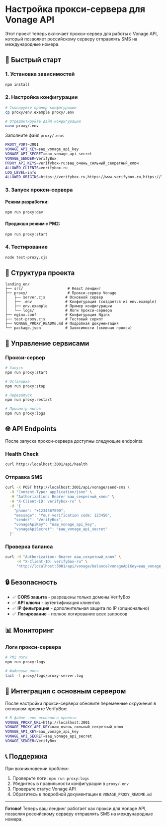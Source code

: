 # Настройка прокси-сервера для Vonage API

Этот проект теперь включает прокси-сервер для работы с Vonage API, который позволяет российскому серверу отправлять SMS на международные номера.

## 🚀 Быстрый старт

### 1. Установка зависимостей
```bash
npm install
```

### 2. Настройка конфигурации
```bash
# Скопируйте пример конфигурации
cp proxy/env.example proxy/.env

# Отредактируйте файл конфигурации
nano proxy/.env
```

Заполните файл `proxy/.env`:
```bash
PROXY_PORT=3001
VONAGE_API_KEY=ваш_vonage_api_key
VONAGE_API_SECRET=ваш_vonage_api_secret
VONAGE_SENDER=VerifyBox
PROXY_API_KEYS=verifybox-ru:ваш_очень_сильный_секретный_ключ
ALLOWED_CLIENTS=verifybox-ru
LOG_LEVEL=info
ALLOWED_ORIGINS=https://verifybox.ru,https://www.verifybox.ru,https://lk.verifybox.ru
```

### 3. Запуск прокси-сервера

#### Режим разработки:
```bash
npm run proxy:dev
```

#### Продакшн режим с PM2:
```bash
npm run proxy:start
```

### 4. Тестирование
```bash
node test-proxy.cjs
```

## 📁 Структура проекта

```
landing_en/
├── src/                    # React лендинг
├── proxy/                  # Прокси-сервер Vonage
│   ├── server.cjs         # Основной сервер
│   ├── .env               # Конфигурация (создается из env.example)
│   ├── env.example        # Пример конфигурации
│   └── logs/              # Логи прокси-сервера
├── nginx.conf             # Конфигурация Nginx
├── test-proxy.cjs         # Тестовый скрипт
├── VONAGE_PROXY_README.md # Подробная документация
└── package.json           # Зависимости (включая прокси)
```

## 🔧 Управление сервисами

### Прокси-сервер
```bash
# Запуск
npm run proxy:start

# Остановка
npm run proxy:stop

# Перезапуск
npm run proxy:restart

# Просмотр логов
npm run proxy:logs
```

## 🌐 API Endpoints

После запуска прокси-сервера доступны следующие endpoints:

### Health Check
```bash
curl http://localhost:3001/api/health
```

### Отправка SMS
```bash
curl -X POST http://localhost:3001/api/vonage/send-sms \
  -H "Content-Type: application/json" \
  -H "Authorization: Bearer ваш_секретный_ключ" \
  -H "X-Client-ID: verifybox-ru" \
  -d '{
    "phone": "+1234567890",
    "message": "Your verification code: 123456",
    "sender": "VerifyBox",
    "vonageApiKey": "ваш_vonage_api_key",
    "vonageApiSecret": "ваш_vonage_api_secret"
  }'
```

### Проверка баланса
```bash
curl -H "Authorization: Bearer ваш_секретный_ключ" \
     -H "X-Client-ID: verifybox-ru" \
     "http://localhost:3001/api/vonage/balance?vonageApiKey=ваш_vonage_api_key&vonageApiSecret=ваш_vonage_api_secret"
```

## 🔒 Безопасность

- ✅ **CORS защита** - разрешены только домены VerifyBox
- ✅ **API ключи** - аутентификация клиентов
- ✅ **IP фильтрация** - дополнительная защита по IP (опционально)
- ✅ **Логирование** - полное логирование всех запросов

## 📊 Мониторинг

### Логи прокси-сервера
```bash
# PM2 логи
npm run proxy:logs

# Файловые логи
tail -f proxy/logs/proxy-server.log
```

## 🔄 Интеграция с основным сервером

После настройки прокси-сервера обновите переменные окружения в основном проекте VerifyBox:

```bash
# В файле .env основного проекта
VONAGE_PROXY_URL=http://localhost:3001
VONAGE_PROXY_API_KEY=ваш_очень_сильный_секретный_ключ
VONAGE_API_KEY=ваш_vonage_api_key
VONAGE_API_SECRET=ваш_vonage_api_secret
VONAGE_SENDER=VerifyBox
```

## 📞 Поддержка

При возникновении проблем:
1. Проверьте логи: `npm run proxy:logs`
2. Убедитесь в правильности конфигурации в `proxy/.env`
3. Проверьте статус Vonage API
4. Обратитесь к подробной документации в `VONAGE_PROXY_README.md`

---

**Готово!** Теперь ваш лендинг работает как прокси для Vonage API, позволяя российскому серверу отправлять SMS на международные номера.

